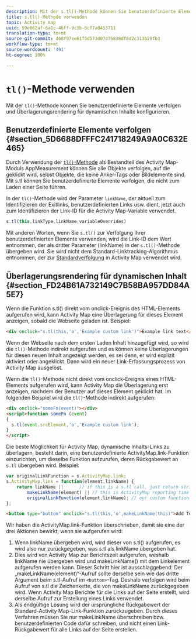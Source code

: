 ```yaml
---
description: Mit der s.tl()-Methode können Sie benutzerdefinierte Elemente verfolgen und Überlagerungsrendering für dynamischen Inhalte konfigurieren.
title: s.tl()-Methode verwenden
topic: Activity map
uuid: 59e062af-6a1c-46ff-9c3b-6cf7a0453711
translation-type: tm+mt
source-git-commit: 468f97ee61f5d573d07475836df8d2c313b29fb3
workflow-type: tm+mt
source-wordcount: '491'
ht-degree: 100%

---
```



# `tl()`-Methode verwenden

Mit der `tl()`-Methode können Sie benutzerdefinierte Elemente verfolgen und Überlagerungsrendering für dynamischen Inhalte konfigurieren.

## Benutzerdefinierte Elemente verfolgen {#section_5D6688DFFFC241718249A9A0C632E465}

Durch Verwendung der [`tl()`-Methode](/help/implement/vars/functions/tl-method.md) als Bestandteil des Activity Map-Moduls AppMeasurement können Sie alle Objekte verfolgen, auf die geklickt wird, selbst Objekte, die keine Anker-Tags oder Bildelemente sind. Mit s.tl können Sie benutzerdefinierte Elemente verfolgen, die nicht zum Laden einer Seite führen.

In der `tl()`-Methode wird der Parameter `linkName`, der aktuell zum Identifizieren der Exitlinks, benutzerdefinierten Links usw. dient, jetzt auch zum Identifizieren der Link-ID für die Activity Map-Variable verwendet.

```js
s.tl(this,linkType,linkName,variableOverrides)
```

Mit anderen Worten, wenn Sie `s.tl()` zur Verfolgung Ihrer benutzerdefinierten Elemente verwenden, wird die Link-ID dem Wert entnommen, der als dritter Parameter (linkName) in der `s.tl()`-Methode übergeben wird. Sie wird nicht dem Standard-Linktracking-Algorithmus entnommen, der zur [Standardverfolgung](/help/analyze/activity-map/activitymap-link-tracking/activitymap-link-tracking-methodology.md) in Activity Map verwendet wird.

## Überlagerungsrendering für dynamischen Inhalt {#section_FD24B61A732149C7B58BA957DD84A5E7}

Wenn die Funktion s.tl() direkt vom onclick-Ereignis des HTML-Elements aufgerufen wird, kann Activity Map eine Überlagerung für dieses Element anzeigen, sobald die Webseite geladen ist. Beispiel:

```html
<div onclick="s.tl(this,'o','Example custom link')">Example link text</a>
```

Wenn der Webseite nach dem ersten Laden Inhalt hinzugefügt wird, so wird die `tl()`-Methode indirekt aufgerufen und es können keine Überlagerungen für diesen neuen Inhalt angezeigt werden, es sei denn, er wird explizit aktiviert oder angeklickt. Dann wird ein neuer Link-Erfassungsprozess von Activity Map ausgelöst.

Wenn die `tl()`-Methode nicht direkt vom onclick-Ereignis eines HTML-Elements aufgerufen wird, kann Activity Map die Überlagerung erst anzeigen, nachdem der Benutzer auf dieses Element geklickt hat. Im folgenden Beispiel wird die `tl()`-Methode indirekt aufgerufen:

```html
<div onclick="someFn(event)"></div>
<script>function someFn (event)
{
  s.tl(event.srcElement,'o','Example custom link');
}
</script>
```

Die beste Möglichkeit für Activity Map, dynamische Inhalts-Links zu überlagern, besteht darin, eine benutzerdefinierte ActivityMap.link-Funktion einzurichten, um dieselbe Funktion aufzurufen, deren Rückgabewert an `s.tl` übergeben wird. Beispiel:

```js
var originalLinkFunction = s.ActivityMap.link;
s.ActivityMap.link = function(element,linkName) {
    return linkName ||      // if this is a s.tl call, just return string passed
        makeLinkName(element) || // this is ActivityMap reporting time
        originalLinkFunction(element,linkName); // our custom function didn't return anything, so just return the default ActivityMap Link
};
```

```html
<button type="button" onclick="s.tl(this,'o',makeLinkName(this)">Add To Cart</button>
```

Wir haben die ActivityMap.link-Funktion überschrieben, damit sie eine der drei Aktionen bewirkt, wenn sie aufgerufen wird:

1. Wenn linkName übergeben wird, wird dieser von s.tl() aufgerufen, es wird also nur zurückgegeben, was s.tl als linkName übergeben hat.
2. Dies wird von Activity Map zur Berichtszeit aufgerufen, weshalb linkName nie übergeben wird und makeLinkName() mit dem Linkelement aufgerufen werden kann. Dieser Schritt hier ist ausschlaggebend: Der „makeLinkName(element)“-Aufruf sollte derselbe sein wie das dritte Argument beim s.tl-Aufruf im `<button>`-Tag. Deshalb verfolgen wird beim Aufruf von s.tl die Zeichenkette, die von makeLinkName zurückgegeben wird. Wenn Activity Map Berichte für die Links auf der Seite erstellt, wird derselbe Aufruf zur Erstellung eines Links verwendet.
3. Als endgültige Lösung wird der ursprüngliche Rückgabewert der Standard-Activity Map-Link-Funktion zurückzugeben. Durch dieses Verfahren müssen Sie nur makeLinkName überschreiben bzw. benutzerdefinierten Code dafür schreiben, und nicht einen Link-Rückgabewert für alle Links auf der Seite erstellen.
